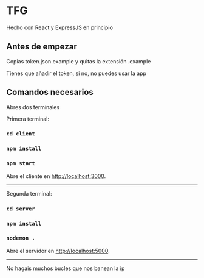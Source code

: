# TFG

Hecho con React y ExpressJS en principio

## Antes de empezar

Copias token.json.example y quitas la extensión .example

Tienes que añadir el token, si no, no puedes usar la app

## Comandos necesarios

Abres dos terminales

Primera terminal:

### `cd client`

### `npm install`

### `npm start`

Abre el cliente en [http://localhost:3000](http://localhost:3000).

<hr>

Segunda terminal:

### `cd server`

### `npm install`

### `nodemon .`

Abre el servidor en [http://localhost:5000](http://localhost:5000).

<hr>

No hagais muchos bucles que nos banean la ip

